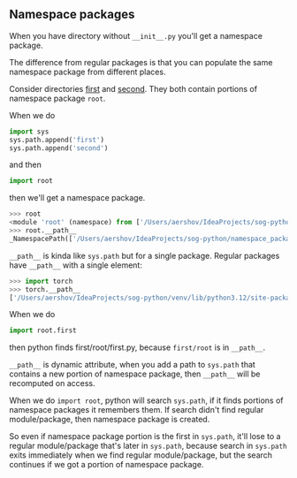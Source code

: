 ## Namespace packages

When you have directory without `__init__.py` you'll get a namespace package.

The difference from regular packages is that you can populate the same namespace package
from different places.

Consider directories [first](./first) and [second](./second). They both contain portions of namespace package `root`.

When we do
```python
import sys
sys.path.append('first')
sys.path.append('second')
```
and then

```python
import root
```

then we'll get a namespace package.

```python
>>> root
<module 'root' (namespace) from ['/Users/aershov/IdeaProjects/sog-python/namespace_packages/first/root', '/Users/aershov/IdeaProjects/sog-python/namespace_packages/second/root']>
>>> root.__path__
_NamespacePath(['/Users/aershov/IdeaProjects/sog-python/namespace_packages/first/root', '/Users/aershov/IdeaProjects/sog-python/namespace_packages/second/root'])
```

`__path__` is kinda like `sys.path` but for a single package.
Regular packages have `__path__` with a single element:
```python
>>> import torch
>>> torch.__path__
['/Users/aershov/IdeaProjects/sog-python/venv/lib/python3.12/site-packages/torch']
```

When we do
```python
import root.first
```

then python finds first/root/first.py, because `first/root` is in `__path__`.

`__path__` is dynamic attribute, when you add a path to `sys.path` that contains a new portion of namespace
package, then `__path__` will be recomputed on access.

When we do `import root`, python will search `sys.path`, if it finds portions of namespace packages
it remembers them. If search didn't find regular module/package, then namespace package is created.

So even if namespace package portion is the first in `sys.path`, it'll lose to a regular module/package
that's later in `sys.path`, because search in `sys.path` exits immediately when we find regular module/package,
but the search continues if we got a portion of namespace package.